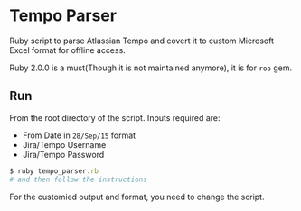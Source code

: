 # Tempo Parser
Ruby script to parse Atlassian Tempo and covert it to custom Microsoft Excel format for offline access.

Ruby 2.0.0 is a must(Though it is not maintained anymore), it is for `roo` gem.

## Run
From the root directory of the script. Inputs required are:
* From Date in `28/Sep/15` format
* Jira/Tempo Username
* Jira/Tempo Password

```ruby
$ ruby tempo_parser.rb
# and then follow the instructions
```
For the customied output and format, you need to change the script.